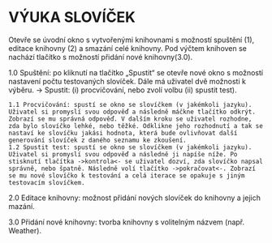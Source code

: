 # VÝUKA SLOVÍČEK

Otevře se úvodní okno s vytvořenými knihovnami s možností spuštění (1), 
editace knihovny (2) a smazání celé knihovny. Pod výčtem knihoven se nachází tlačítko 
s možností přidání nové knihovny(3.0).

1.0 Spuštění: po kliknutí na tlačítko „Spustit“ se otevře nové okno s možností nastavení počtu testovaných slovíček. Dále má uživatel dvě možnosti k výběru. -> Spustit: (i) procvičování, nebo zvolí volbu (ii) spustit test).

    1.1	Procvičování: spustí se okno se slovíčkem (v jakémkoli jazyku). Uživatel si promyslí svou odpověď a následně máčkne tlačítko odkrýt. Zobrazí se mu správná odpověď. V dalším kroku se uživatel rozhodne, zda bylo slovíčko lehké, nebo těžké. Odklikne jeho rozhodnutí a tak se nastaví ke slovíčku jakási hodnota, která bude ovlivňovat další generování slovíček z daného seznamu ke zkoušení.
    1.2 Spustit test: spustí se okno se slovíčkem (v jakémkoli jazyku). Uživatel si promyslí svou odpověď a následně ji napíše níže. Po stisknutí tlačítka ->kontrola<- se uživatel dozví, zda slovíčko napsal správně, nebo špatně. Následně volí tlačítko ->pokračovat<-. Zobrazí se mu nové slovíčko k testování a celá iterace se opakuje s jiným testovacím slovíčkem.

2.0	Editace knihovny: možnost přidání nových slovíček do knihovny a jejich mazání.

3.0	Přidání nové knihovny: tvorba knihovny s volitelným názvem (např. Weather).

